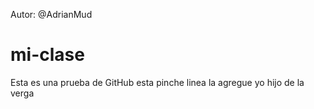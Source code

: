 Autor: @AdrianMud
# mi-clase
Esta es una prueba de GitHub
esta pinche linea la agregue yo hijo de la verga
